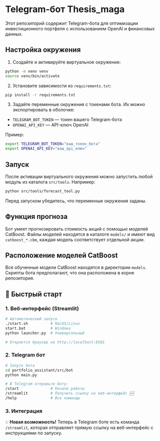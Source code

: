 # Telegram-бот Thesis_maga

Этот репозиторий содержит Telegram-бота для оптимизации инвестиционного портфеля с использованием OpenAI и финансовых данных.

## Настройка окружения

1. Создайте и активируйте виртуальное окружение:

```bash
python -m venv venv
source venv/bin/activate
```

2. Установите зависимости из `requirements.txt`:

```bash
pip install -r requirements.txt
```

3. Задайте переменные окружения с токенами бота. Их можно экспортировать в оболочке:

- `TELEGRAM_BOT_TOKEN` — токен вашего Telegram-бота
- `OPENAI_API_KEY` — API-ключ OpenAI

Пример:

```bash
export TELEGRAM_BOT_TOKEN="ваш_токен_бота"
export OPENAI_API_KEY="ваш_api_ключ"
```

## Запуск

После активации виртуального окружения можно запустить любой модуль из каталога `src/tools`.
Например:

```bash
python src/tools/forecast_tool.py
```

Перед запуском убедитесь, что переменные окружения заданы.


## Функция прогноза

Бот умеет прогнозировать стоимость акций с помощью моделей CatBoost. Файлы моделей находятся в каталоге `models/` и имеют вид `catboost_*.cbm`, каждая модель соответствует отдельной акции.

## Расположение моделей CatBoost

Все обученные модели CatBoost находятся в директории `models`. Скрипты бота предполагают, что она расположена в корне репозитория.

## 🚀 Быстрый старт

### 1. Веб-интерфейс (Streamlit)
```bash
# Автоматический запуск
./start.sh          # MacOS/Linux
start.bat           # Windows  
python launcher.py  # Универсальный

# Откроется браузер на http://localhost:8501
```

### 2. Telegram бот
```bash
# Запуск бота
cd portfolio_assistant/src/bot
python main.py

# В Telegram отправьте боту:
/start              # Начало работы
/streamlit          # Получить ссылку на веб-интерфейс 🆕
/help               # Все команды
```

### 3. Интеграция

💡 **Новая возможность!** Теперь в Telegram боте есть команда `/streamlit`, которая отправляет прямую ссылку на веб-интерфейс с инструкциями по запуску.

